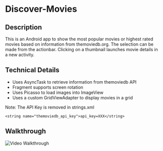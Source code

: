 # Discover-Movies

Description
----
This is an Android app to show the most popular movies or highest rated movies based on information from themoviedb.org. The selection can be made from the actionbar. Clicking on a thumbnail launches movie details in a new activity.

Technical Details
----
- Uses AsyncTask to retrieve information from themoviedb API
- Fragment supports screen rotation
- Uses Picasso to load images into ImageView
- Uses a custom GridViewAdapter to display movies in a grid

Note: The API Key is removed in strings.xml
```
<string name="themoviedb_api_key">api_key=XXX</string>
```

Walkthrough
---
![Video Walkthrough](Discover-movies.gif)

